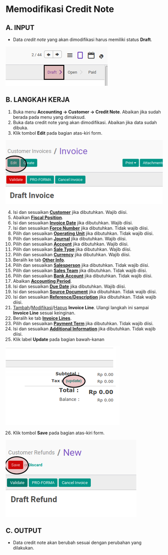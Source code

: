 # Memodifikasi Credit Note

## A. INPUT

* Data *credit note* yang akan dimodifikasi harus memiliki status **Draft**.

![](../../img/credit-note/status-draft.png)

## B. LANGKAH KERJA

1. Buka menu **Accounting -> Customer -> Credit Note**. Abaikan jika sudah berada pada menu yang dimaksud.
2. Buka data credit note yang akan dimodifikasi. Abaikan jika data sudah dibuka.
3. Klik tombol **Edit** pada bagian atas-kiri form.

![](../../img/credit-note/tombol-edit.png)

4. Isi dan sesuaikan **[Customer](./penjelasan.md#field-customer)** jika dibutuhkan. Wajib diisi.
5. Abaikan **[Fiscal Position](./penjelasan.md#field-fiscal-position)**.
6. Isi dan sesuaikan **[Invoice Date](./penjelasan.md#field-invoice-date)** jika dibutuhkan. Wajib diisi.
7. Isi dan sesuaikan **[Force Number](./penjelasan.md#field-force-number)** jika dibutuhkan. Tidak wajib diisi.
8. Pilih dan sesuaikan **[Operating Unit](./penjelasan.md#field-ou)** jika dibutuhkan. Tidak wajib diisi.
9. Pilih dan sesuaikan **[Journal](./penjelasan.md#field-journal)** jika dibutuhkan. Wajib diisi.
10. Pilih dan sesuaikan **[Account](./penjelasan.md#field-account)** jika dibutuhkan. Wajib diisi.
11. Pilih dan sesuaikan **[Sale Type](./penjelasan.md#field-sale-type)** jika dibutuhkan. Wajib diisi.
12. Pilih dan sesuaikan **[Currency](./penjelasan.md#field-currency)** jika dibutuhkan. Wajib diisi.
13. Beralih ke tab **[Other Info](./penjelasan.md#penjelasan-tab-other-info)**.
14. Pilih dan sesuaikan **[Salesperson](./penjelasan.md#field-salesperson)** jika dibutuhkan. Tidak wajib diisi.
15. Pilih dan sesuaikan **[Sales Team](./penjelasan.md#field-sales-team)** jika dibutuhkan. Tidak wajib diisi.
16. Pilih dan sesuaikan **[Bank Account](./penjelasan.md#field-bank-account)** jika dibutuhkan. Tidak wajib diisi.
17. Abaikan **[Accounting Period](./penjelasan.md#field-accounting-period)**.
18. Isi dan sesuaikan **[Due Date](./penjelasan.md#field-due-date)** jika dibutuhkan. Wajib diisi.
19. Isi dan sesuaikan **[Source Document](./penjelasan.md#field-source-document)** jika dibutuhkan. Tidak wajib diisi.
20. Isi dan sesuaikan **[Reference/Description](./penjelasan.md#field-reference)** jika dibutuhkan. Tidak wajib diisi.
21. <a name="l21"> [Tambah](./membuat-manual-invoice-line.md)/[Modifikasi](./memodifikasi-invoice-line.md)/[Hapus](./menghapus-invoice-line.md) **Invoice Line**</a>. Ulangi langkah ini sampai **Invoice Line** sesuai keinginan.
22. Beralih ke tab **[Invoice Lines](./penjelasan.md#penjelasan-tab-invoice-line)**.
23. Pilih dan sesuaikan **[Payment Term](./penjelasan.md#field-payment)** jika dibutuhkan. Tidak wajib diisi.
24. Isi dan sesuaikan **[Additional Information](./penjelasan.md#field-additional-information)** jika dibutuhkan. Tidak wajib diisi.
25. Klik label **Update** pada bagian bawah-kanan

![](../../img/credit-note/tombol-update.png)

26. Klik tombol **Save** pada bagian atas-kiri form.

![](../../img/credit-note/tombol-save.png)

## C. OUTPUT

* Data credit note akan berubah sesuai dengan perubahan yang dilakukan.
